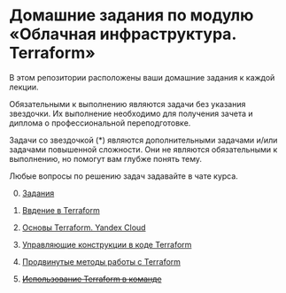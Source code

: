 # Домашние задания по модулю «Облачная инфраструктура. Terraform»

В этом репозитории расположены ваши домашние задания к каждой лекции. 

Обязательными к выполнению являются задачи без указания звездочки. Их выполнение необходимо для получения зачета и диплома о профессиональной переподготовке.

Задачи со звездочкой (*) являются дополнительными задачами и/или задачами повышенной сложности. Они не являются обязательными к выполнению, но помогут вам глубже понять тему.

Любые вопросы по решению задач задавайте в чате курса.

0. [Задания](https://github.com/netology-code/ter-homeworks/tree/main)

1. [Ввдение в Terraform](01/hw-01.md)

2. [Основы Terraform. Yandex Cloud](https://github.com/zemlyachev/neto-ter-homeworks/blob/terraform-02/02/hw-02.md)
 
3. [Управляющие конструкции в коде Terraform](https://github.com/zemlyachev/neto-ter-homeworks/blob/terraform-03/03/hw-03.md)

4. [Продвинутые методы работы с Terraform](https://github.com/zemlyachev/neto-ter-homeworks/blob/terraform-04/04/hw-04.md)

5. [~~Использование Terraform в команде~~](05/hw-05.md)



